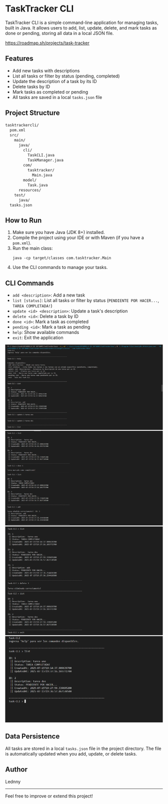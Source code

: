 # TaskTracker CLI

TaskTracker CLI is a simple command-line application for managing tasks, built in Java. It allows users to add, list, update, delete, and mark tasks as done or pending, storing all data in a local JSON file.

https://roadmap.sh/projects/task-tracker
## Features
- Add new tasks with descriptions
- List all tasks or filter by status (pending, completed)
- Update the description of a task by its ID
- Delete tasks by ID
- Mark tasks as completed or pending
- All tasks are saved in a local `tasks.json` file

## Project Structure
```
tasktrackercli/
  pom.xml
  src/
    main/
      java/
        cli/
          TaskCLI.java
          TaskManager.java
        com/
          tasktracker/
            Main.java
        model/
          Task.java
      resources/
    test/
      java/
  tasks.json
```

## How to Run
1. Make sure you have Java (JDK 8+) installed.
2. Compile the project using your IDE or with Maven (if you have a `pom.xml`).
3. Run the main class:
   ```
   java -cp target/classes com.tasktracker.Main
   ```
4. Use the CLI commands to manage your tasks.

## CLI Commands
- `add <description>`: Add a new task
- `list [status]`: List all tasks or filter by status (`PENDIENTE POR HACER...`, `TAREA COMPLETADA!`)
- `update <id> <description>`: Update a task's description
- `delete <id>`: Delete a task by ID
- `done <id>`: Mark a task as completed
- `pending <id>`: Mark a task as pending
- `help`: Show available commands
- `exit`: Exit the application

 ![Image Alt](https://github.com/Lednny/TaskTrackerJava/blob/41b97223c954d6c85ae5c3829a6247b9e4eb3af5/TaskTracker1.png)
 ![Image Alt](https://github.com/Lednny/TaskTrackerJava/blob/41b97223c954d6c85ae5c3829a6247b9e4eb3af5/TaskTracker2.png)
 ![Image Alt](https://github.com/Lednny/TaskTrackerJava/blob/41b97223c954d6c85ae5c3829a6247b9e4eb3af5/TaskTracker3.png)
 ![Image Alt](https://github.com/Lednny/TaskTrackerJava/blob/41b97223c954d6c85ae5c3829a6247b9e4eb3af5/TaskTracker4.png)

## Data Persistence
All tasks are stored in a local `tasks.json` file in the project directory. The file is automatically updated when you add, update, or delete tasks.

## Author
Lednny

---
Feel free to improve or extend this project!
